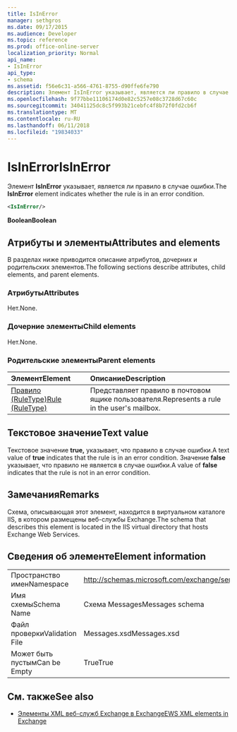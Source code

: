 ```yaml
---
title: IsInError
manager: sethgros
ms.date: 09/17/2015
ms.audience: Developer
ms.topic: reference
ms.prod: office-online-server
localization_priority: Normal
api_name:
- IsInError
api_type:
- schema
ms.assetid: f56e6c31-a566-4761-8755-d90ffe6fe790
description: Элемент IsInError указывает, является ли правило в случае ошибки.
ms.openlocfilehash: 9f77bbe11106174d0e82c5257e08c3728d67c60c
ms.sourcegitcommit: 34041125dc8c5f993b21cebfc4f8b72f0fd2cb6f
ms.translationtype: MT
ms.contentlocale: ru-RU
ms.lasthandoff: 06/11/2018
ms.locfileid: "19834033"
---
```

# <a name="isinerror"></a><span data-ttu-id="0800a-103">IsInError</span><span class="sxs-lookup"><span data-stu-id="0800a-103">IsInError</span></span>

<span data-ttu-id="0800a-104">Элемент **IsInError** указывает, является ли правило в случае ошибки.</span><span class="sxs-lookup"><span data-stu-id="0800a-104">The **IsInError** element indicates whether the rule is in an error condition.</span></span> 
  
```XML
<IsInError/>
```

 <span data-ttu-id="0800a-105">**Boolean**</span><span class="sxs-lookup"><span data-stu-id="0800a-105">**Boolean**</span></span>
## <a name="attributes-and-elements"></a><span data-ttu-id="0800a-106">Атрибуты и элементы</span><span class="sxs-lookup"><span data-stu-id="0800a-106">Attributes and elements</span></span>

<span data-ttu-id="0800a-107">В разделах ниже приводится описание атрибутов, дочерних и родительских элементов.</span><span class="sxs-lookup"><span data-stu-id="0800a-107">The following sections describe attributes, child elements, and parent elements.</span></span>
  
### <a name="attributes"></a><span data-ttu-id="0800a-108">Атрибуты</span><span class="sxs-lookup"><span data-stu-id="0800a-108">Attributes</span></span>

<span data-ttu-id="0800a-109">Нет.</span><span class="sxs-lookup"><span data-stu-id="0800a-109">None.</span></span>
  
### <a name="child-elements"></a><span data-ttu-id="0800a-110">Дочерние элементы</span><span class="sxs-lookup"><span data-stu-id="0800a-110">Child elements</span></span>

<span data-ttu-id="0800a-111">Нет.</span><span class="sxs-lookup"><span data-stu-id="0800a-111">None.</span></span>
  
### <a name="parent-elements"></a><span data-ttu-id="0800a-112">Родительские элементы</span><span class="sxs-lookup"><span data-stu-id="0800a-112">Parent elements</span></span>

|<span data-ttu-id="0800a-113">**Элемент**</span><span class="sxs-lookup"><span data-stu-id="0800a-113">**Element**</span></span>|<span data-ttu-id="0800a-114">**Описание**</span><span class="sxs-lookup"><span data-stu-id="0800a-114">**Description**</span></span>|
|:-----|:-----|
|[<span data-ttu-id="0800a-115">Правило (RuleType)</span><span class="sxs-lookup"><span data-stu-id="0800a-115">Rule (RuleType)</span></span>](rule-ruletype.md) <br/> |<span data-ttu-id="0800a-116">Представляет правило в почтовом ящике пользователя.</span><span class="sxs-lookup"><span data-stu-id="0800a-116">Represents a rule in the user's mailbox.</span></span>  <br/> |
   
## <a name="text-value"></a><span data-ttu-id="0800a-117">Текстовое значение</span><span class="sxs-lookup"><span data-stu-id="0800a-117">Text value</span></span>

<span data-ttu-id="0800a-118">Текстовое значение **true,** указывает, что правило в случае ошибки.</span><span class="sxs-lookup"><span data-stu-id="0800a-118">A text value of **true** indicates that the rule is in an error condition.</span></span> <span data-ttu-id="0800a-119">Значение **false** указывает, что правило не является в случае ошибки.</span><span class="sxs-lookup"><span data-stu-id="0800a-119">A value of **false** indicates that the rule is not in an error condition.</span></span> 
  
## <a name="remarks"></a><span data-ttu-id="0800a-120">Замечания</span><span class="sxs-lookup"><span data-stu-id="0800a-120">Remarks</span></span>

<span data-ttu-id="0800a-121">Схема, описывающая этот элемент, находится в виртуальном каталоге IIS, в котором размещены веб-службы Exchange.</span><span class="sxs-lookup"><span data-stu-id="0800a-121">The schema that describes this element is located in the IIS virtual directory that hosts Exchange Web Services.</span></span>
  
## <a name="element-information"></a><span data-ttu-id="0800a-122">Сведения об элементе</span><span class="sxs-lookup"><span data-stu-id="0800a-122">Element information</span></span>

|||
|:-----|:-----|
|<span data-ttu-id="0800a-123">Пространство имен</span><span class="sxs-lookup"><span data-stu-id="0800a-123">Namespace</span></span>  <br/> |http://schemas.microsoft.com/exchange/services/2006/messages  <br/> |
|<span data-ttu-id="0800a-124">Имя схемы</span><span class="sxs-lookup"><span data-stu-id="0800a-124">Schema Name</span></span>  <br/> |<span data-ttu-id="0800a-125">Схема Messages</span><span class="sxs-lookup"><span data-stu-id="0800a-125">Messages schema</span></span>  <br/> |
|<span data-ttu-id="0800a-126">Файл проверки</span><span class="sxs-lookup"><span data-stu-id="0800a-126">Validation File</span></span>  <br/> |<span data-ttu-id="0800a-127">Messages.xsd</span><span class="sxs-lookup"><span data-stu-id="0800a-127">Messages.xsd</span></span>  <br/> |
|<span data-ttu-id="0800a-128">Может быть пустым</span><span class="sxs-lookup"><span data-stu-id="0800a-128">Can be Empty</span></span>  <br/> |<span data-ttu-id="0800a-129">True</span><span class="sxs-lookup"><span data-stu-id="0800a-129">True</span></span>  <br/> |
   
## <a name="see-also"></a><span data-ttu-id="0800a-130">См. также</span><span class="sxs-lookup"><span data-stu-id="0800a-130">See also</span></span>



- [<span data-ttu-id="0800a-131">Элементы XML веб-служб Exchange в Exchange</span><span class="sxs-lookup"><span data-stu-id="0800a-131">EWS XML elements in Exchange</span></span>](ews-xml-elements-in-exchange.md)

